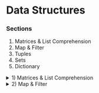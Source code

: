 # Data Structures
### Sections
1) Matrices & List Comprehension
2) Map & Filter
3) Tuples
4) Sets
5) Dictionary

<details>

<summary>1) Matrices & List Comprehension</summary>
 
## 1. Matrices & List Comprehension
### Matrices
- **A matrix** is a representations of numbers, symbols, or expressions in a 2-Dimensional Array.
  - Mathematical matrix diagram example:

$$
A =
\left(\begin{array}{cc} 
1 & 2 & 3 & 4\\ 
5 & 6 & 7 & 8
\end{array}\right)
$$ 

  - Row 1 has values of 1 2 3 4
  - Column 2 has values of 2 6
- In python it can be used to create data structures that have values in rows and columns. Creating a matrix in standalone python is done by utilizing a list within a list. External libraries/modules can be used to simplify and extend this process.
  - Example:
  ```python
  matrix_A = [
    [1, 2, 3, 4],
    [5, 6, 7, 8]
  ]
  ```
### List Comprehension
- List Comprehension is a concise method to create list. The technique is commonly used when:
  - The list is a result of some operations applied to all its items
  - It is a made from another sequence/iterable data
  - The list is member of another list/sequence/iterable data that satisfies a certain condition
#### Format
- A **Square Bracket** `[]` containing an expression that describes the list
- One or more **For clause** to explain its members
- Then a zero or more **if clauses** depending on the complexity of the list
#### Examples:
1) A list which squares all the numbers from [0,10)

    Before:
    ```python
    squares = []
    for i in range(10):
        squares.append(i ** 2)

    print('Our result: %s' % squares)
    ```
    After using list comprehension:
    ```python
    squares = [i**2 for i in range(10)]

    print('Our new result: %s' % squares)
    ```
    Both output: `Our result: [0, 1, 4, 9, 16, 25, 36, 49, 64, 81]`

2) Using list comprehension, create the list: [[1, 3], [1, 4], [2, 3], [2, 1], [2, 4], [3, 1], [3, 4]] From

    A = [1,2,3]
    
    B = [3,1,4]
    
    ```python
    a = [1,2,3]
    b = [3,1,4]

    result = [[x, y] for x in a for y in b if x != y]
    print(result)
    ```
    Which outputs: `[[1, 3], [1, 4], [2, 3], [2, 1], [2, 4], [3, 1], [3, 4]]`
    
    This works where `x` comes from `a` and `y` comes from `b` as long as `x` does not equal `y`
  
3) Using list comprehension to turn a 2D array called vec to a single list

    vec = [[1,2,3], [4,5,6], [7,8,9]]
    
    Output: [1, 2, 3, 4, 5, 6, 7, 8, 9]
    
    ```python
    vec = [[1,2,3], [4,5,6], [7,8,9]]

    result = [value for row in vec for value in row]
    print('Vec as a single list of values: %s' % result)
    ```
    Which outputs: `Vec as a single list of values: [1, 2, 3, 4, 5, 6, 7, 8, 9]`
    
    A vec is an example of a matrix in Python 3 by using list of lists
    
    It grabs each `value`, from where it comes from `row` inside the `vec`. Finally the last for clause to denote that value comes from the row.
  
</details>

<details>

<summary>2) Map & Filter</summary>

## 2. Map & Filter
### The Map Function
- The general idea of a map function is to apply a function to an iterable data.
- Formatting is as follows:
  ```python
  map(function_name, sequence)
  ```
  -- `function_name`: any function (built-in or selfmade) that returns a desired value of choice
  
  -- `sequence`: any iterable data type
  
  To demonstrate the map function, it will be used to square an array:
  ```python
  def square(num):
    ''' squares the given num argument '''
    return num ** 2
  # end of square

  array = list(range(1,11))
  square_array = list(map(square, array))

  print('Original Array:', array)
  print('Array Squared:', square_array)
  ```
  Output:
  ```
  Original Array: [1, 2, 3, 4, 5, 6, 7, 8, 9, 10]
  Array Squared: [1, 4, 9, 16, 25, 36, 49, 64, 81, 100]
  ```
- The map function is that it doesn’t return a specific data type, but rather, an python iterable data.
  - To resolve this, execute a list function after the map function. 
    - For example: 
    ```python
    def upper(x):
        ''' upper() turns string x into its uppercased counter part '''
        return x.upper()

    word = 'hello world!'
    upper_word = ''.join(list(map(upper, word)))

    print(word)
    print(upper_word)

    # simpler way:
    print(word.upper())
    ```
    Output:
    ```
    hello world!
    HELLO WORLD!
    HELLO WORLD!
    ```
    Although the map function works here, there is a lot of unnessesary work turning the variable to uppercase. It is an example not to use `map()` for little change to a string. 
### The Filter Function
- The general idea of a filter function is to filter out items from a data set that meets a certain condition.
- Formatting is as follows:
  ```python
  filter(bool_returning_function, sequence)
  ```
  -- `bool_returning_function`: the function name we provide for `filter()` must be return a boolean value, and should also be able handle the items inside the sequence as its arguments
  
  -- `sequence`: any iterable data type
  To demonstrate the filter function, it will be used to filter odd numbers from 1 to 100:
  ```python
  def isOdd(x):
      ''' isOdd() returns True if x is odd.'''
      return x % 2 != 0

  array = list(range(1,101))
  odds = list(filter(isOdd, array))

  print('Odd Numbers from 1 to 100:', odds)
  ```
  Output: 
  ```
  Odd Numbers from 1 to 100: [1, 3, 5, 7, 9, 11, 13, 15, 17, 19, 21, 23, 25, 27, 29, 31, 33, 35, 37, 39, 41, 43, 45, 47, 49, 51, 53, 55, 57, 59, 61, 63, 65, 67, 69, 71, 73, 75, 77, 79, 81, 83, 85, 87, 89, 91, 93, 95, 97, 99]
  ```
### Example Problem: List of Palindromic Numbers
This program creates a list of palindromic numbers (numbers that are palindromes) from 1 to 10,000.
```python
  
```
**Explanation**:
1. string version of the array --> `map(str, array)`
2. filter out the palindrome --> `filter(isPalindrome, string version of the array)`
3. remap all values back to integers --> `map(int, palindromes)`
4. turn the mapped integers iterable back inside a list --> `list(palindromicIterables)`
